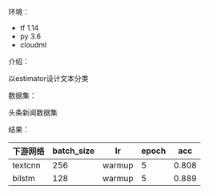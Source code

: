 环境：
- tf 1.14
- py 3.6
- cloudml

介绍：

以estimator设计文本分类

数据集：

头条新闻数据集

结果：

| 下游网络    | batch_size | lr | epoch | acc   |
|---------|------------|------|-------|-------|
| textcnn | 256        | warmup| 5     | 0.808 |
| bilstm  | 128        | warmup| 5     | 0.889 |

